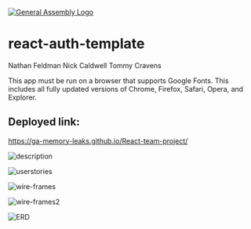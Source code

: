 [![General Assembly Logo](https://camo.githubusercontent.com/1a91b05b8f4d44b5bbfb83abac2b0996d8e26c92/687474703a2f2f692e696d6775722e636f6d2f6b6538555354712e706e67)](https://generalassemb.ly/education/web-development-immersive)

# react-auth-template

Nathan Feldman Nick Caldwell Tommy Cravens

This app must be run on a browser that supports Google Fonts. This includes all fully updated versions of Chrome, Firefox, Safari, Opera, and Explorer.

## Deployed link:

https://ga-memory-leaks.github.io/React-team-project/

![description](https://media.git.generalassemb.ly/user/37194/files/4253a000-0680-11ec-9447-59c92c351688)

![userstories](https://media.git.generalassemb.ly/user/37194/files/60210500-0680-11ec-91da-798e62725501)

![wire-frames](https://media.git.generalassemb.ly/user/37194/files/70d17b00-0680-11ec-9909-d646efed6596)

![wire-frames2](https://media.git.generalassemb.ly/user/37194/files/952d5780-0680-11ec-84b0-33131b3ca293)

![ERD](https://media.git.generalassemb.ly/user/37194/files/c148d880-0680-11ec-8214-2b4bc47375be)